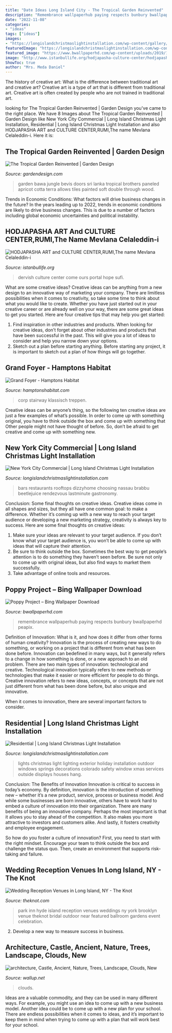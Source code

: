 ```yaml
---
title: "Date Ideas Long Island City - The Tropical Garden Reinvented"
description: "Remembrance wallpaperhub paying respects bunbury bwallpaperhd peapix"
date: "2022-11-08"
categories:
- "ideas"
tags: ["ideas"]
images:
- "https://longislandchristmaslightinstallation.com/wp-content/gallery/residential/Christmas_House3.jpg"
featuredImage: "https://longislandchristmaslightinstallation.com/wp-content/gallery/commercial-new-york-city/764db2adc942a756551492ad32657d7a.jpg"
featured_image: "https://www.bwallpaperhd.com/wp-content/uploads/2019/11/PoppyProject-1024x576.jpg"
image: "http://www.istanbullife.org/hodjapasha-culture-center/hodjapasha-dervish-show6-small.jpg"
ShowToc: true
author: "Mrs. Meda Daniel"
---
```



The history of creative art: What is the difference between traditional art and creative art?
Creative art is a type of art that is different from traditional art. Creative art is often created by people who are not trained in traditional art.

	

		
looking for The Tropical Garden Reinvented | Garden Design you've came to the right place. We have 8 Images about The Tropical Garden Reinvented | Garden Design like New York City Commercial | Long Island Christmas Light Installation, Residential | Long Island Christmas Light Installation and also HODJAPASHA ART and CULTURE CENTER,RUMI,The name Mevlana Celaleddin-i. Here it is:
		
    
## The Tropical Garden Reinvented | Garden Design

<img loading=lazy src="http://www.gardendesign.com/pictures/images/417x625Exact/the-brothers-bawa-photo-gallery_438/garden-design_7894.jpg" onerror="this.onerror=null;this.src='https://tse1.mm.bing.net/th?id=OIP.K_qe_hNfV5vVKzwpjjvrSwAAAA&amp;pid=15.1';" alt="The Tropical Garden Reinvented | Garden Design">

_Source: gardendesign.com_

>garden bawa jungle bevis doors sri lanka tropical brothers paneled apricot cotta terra allows tiles painted soft double through wood. 

	

Trends in Economic Conditions: What factors will drive business changes in the future?
In the years leading up to 2022, trends in economic conditions are likely to drive business changes. This is due to a number of factors including global economic uncertainties and political instability.

    
## HODJAPASHA ART And CULTURE CENTER,RUMI,The Name Mevlana Celaleddin-i

<img loading=lazy src="http://www.istanbullife.org/hodjapasha-culture-center/hodjapasha-dervish-show6-small.jpg" onerror="this.onerror=null;this.src='https://tse3.mm.bing.net/th?id=OIP.T5bfxiMErFLnjqsQpZ6rmQHaEc&amp;pid=15.1';" alt="HODJAPASHA ART and CULTURE CENTER,RUMI,The name Mevlana Celaleddin-i">

_Source: istanbullife.org_

>dervish culture center come ours portal hope sufi. 

	

What are some creative ideas?
Creative ideas can be anything from a new design to an innovative way of marketing your company. There are limitless possibilities when it comes to creativity, so take some time to think about what you would like to create. Whether you have just started out in your creative career or are already well on your way, there are some great ideas to get you started. Here are four creative tips that may help you get started: 
1. Find inspiration in other industries and products. When looking for creative ideas, don’t forget about other industries and products that have been successful in the past. This will give you a lot of ideas to consider and help you narrow down your options. 
2. Sketch out a plan before starting anything. Before starting any project, it is important to sketch out a plan of how things will go together.

    
## Grand Foyer - Hamptons Habitat

<img loading=lazy src="https://hamptonshabitat.com/wp-content/uploads/2013/10/hamptons-beach-house-stairway-1280w.jpg" onerror="this.onerror=null;this.src='https://tse1.mm.bing.net/th?id=OIP.JIvV2ci0ktKdHgyrvSvCNgHaE6&amp;pid=15.1';" alt="Grand Foyer - Hamptons Habitat">

_Source: hamptonshabitat.com_

>corp stairway klassisch treppen. 

	

Creative ideas can be anyone’s thing, so the following ten creative ideas are just a few examples of what’s possible. In order to come up with something original, you have to think outside the box and come up with something that Other people might not have thought of before. So, don’t be afraid to get creative and come up with something new.

    
## New York City Commercial | Long Island Christmas Light Installation

<img loading=lazy src="https://longislandchristmaslightinstallation.com/wp-content/gallery/commercial-new-york-city/764db2adc942a756551492ad32657d7a.jpg" onerror="this.onerror=null;this.src='https://tse3.mm.bing.net/th?id=OIP.dk2yrclCp1ZVFJKtMmV9egHaJ4&amp;pid=15.1';" alt="New York City Commercial | Long Island Christmas Light Installation">

_Source: longislandchristmaslightinstallation.com_

>bars restaurants rooftops dizzyhome choosing nassau brabbu beetlejuice rendezvous lastminute gastronomy. 

	

Conclusion: Some final thoughts on creative ideas.
Creative ideas come in all shapes and sizes, but they all have one common goal: to make a difference. Whether it’s coming up with a new way to reach your target audience or developing a new marketing strategy, creativity is always key to success. Here are some final thoughts on creative ideas: 
1. Make sure your ideas are relevant to your target audience. If you don’t know what your target audience is, you won’t be able to come up with ideas that will capture their attention. 
2. Be sure to think outside the box. Sometimes the best way to get people’s attention is to do something they haven’t seen before. Be sure not only to come up with original ideas, but also find ways to market them successfully. 
3. Take advantage of online tools and resources.

    
## Poppy Project – Bing Wallpaper Download

<img loading=lazy src="https://www.bwallpaperhd.com/wp-content/uploads/2019/11/PoppyProject-1024x576.jpg" onerror="this.onerror=null;this.src='https://tse1.mm.bing.net/th?id=OIP.zAOPuQS9HQYLOj7z94smYQHaEK&amp;pid=15.1';" alt="Poppy Project – Bing Wallpaper Download">

_Source: bwallpaperhd.com_

>remembrance wallpaperhub paying respects bunbury bwallpaperhd peapix. 

	

Definition of Innovation: What is it, and how does it differ from other forms of human creativity?
Innovation is the process of creating new ways to do something, or working on a project that is different from what has been done before. Innovation can bedefined in many ways, but it generally refers to a change in how something is done, or a new approach to an old problem. 
There are two main types of innovation: technological and creative. Technological innovation typically refers to new methods or technologies that make it easier or more efficient for people to do things. Creative innovation refers to new ideas, concepts, or concepts that are not just different from what has been done before, but also unique and innovative. 

When it comes to innovation, there are several important factors to consider.

    
## Residential | Long Island Christmas Light Installation

<img loading=lazy src="https://longislandchristmaslightinstallation.com/wp-content/gallery/residential/Christmas_House3.jpg" onerror="this.onerror=null;this.src='https://tse4.mm.bing.net/th?id=OIP.rn_STGlw-xZGc_fOWyS7ZQHaGL&amp;pid=15.1';" alt="Residential | Long Island Christmas Light Installation">

_Source: longislandchristmaslightinstallation.com_

>lights christmas light lighting exterior holiday installation outdoor windows springs decorations colorado safety window xmas services outside displays houses hang. 

	

Conclusion: The Benefits of Innovation
Innovation is critical to success in today’s economy. By definition, innovation is the introduction of something new – whether it’s a new product, service, process or business model. And while some businesses are born innovative, others have to work hard to embed a culture of innovation into their organization.
There are many benefits of being an innovative company. Perhaps the most important is that it allows you to stay ahead of the competition. It also makes you more attractive to investors and customers alike. And lastly, it fosters creativity and employee engagement.

So how do you foster a culture of innovation? First, you need to start with the right mindset. Encourage your team to think outside the box and challenge the status quo. Then, create an environment that supports risk-taking and failure.

    
## Wedding Reception Venues In Long Island, NY - The Knot

<img loading=lazy src="https://apis.xogrp.com/media-api/images/5216ec10-3658-4bb3-8124-2e46c9f6ab0e~sc_604.402" onerror="this.onerror=null;this.src='https://tse4.mm.bing.net/th?id=OIP.SlT6ulwqyv8TIP05fBh9IwHaE7&amp;pid=15.1';" alt="Wedding Reception Venues in Long Island, NY - The Knot">

_Source: theknot.com_

>park inn hyde island reception venues weddings ny york brooklyn venue theknot bridal outdoor near featured ballroom gardens event celebration. 

	

2. Develop a new way to measure success in business.

    
## Architecture, Castle, Ancient, Nature, Trees, Landscape, Clouds, New

<img loading=lazy src="https://wallup.net/wp-content/uploads/2016/06/23/379748-architecture-castle-ancient-nature-trees-landscape-clouds-New_York_state-USA-water-lake-island-stones-bridge-tower-clock_tower-path-flowers-bench-grass-park.jpg" onerror="this.onerror=null;this.src='https://tse4.mm.bing.net/th?id=OIP.HU5RePdl6YQ_hPMb51wCOwHaEK&amp;pid=15.1';" alt="architecture, Castle, Ancient, Nature, Trees, Landscape, Clouds, New">

_Source: wallup.net_

>clouds. 

	

Ideas are a valuable commodity, and they can be used in many different ways. For example, you might use an idea to come up with a new business model. Another idea could be to come up with a new plan for your school. There are endless possibilities when it comes to ideas, and it’s important to keep them in mind when trying to come up with a plan that will work best for your school.

